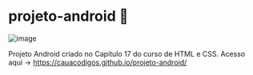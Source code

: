 # projeto-android 🤖

![image](https://github.com/cauacodigos/projeto-android/assets/131932004/1b821cf8-91b0-47fe-b427-7a0b683a62f8)

Projeto Android criado no Capítulo 17 do curso de HTML e CSS. Acesso aqui ->  https://cauacodigos.github.io/projeto-android/
